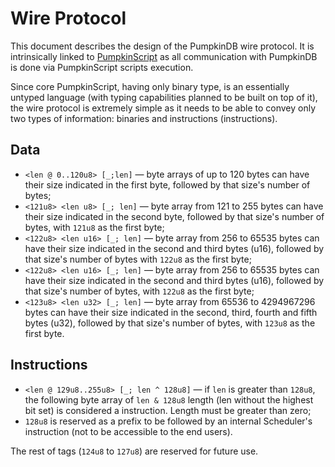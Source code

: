 # Wire Protocol

This document describes the design of the PumpkinDB wire protocol. It is intrinsically linked to [PumpkinScript](script/README.md) as all
communication with PumpkinDB is done via PumpkinScript scripts execution.

Since core PumpkinScript, having only binary type, is an essentially untyped language (with typing capabilities planned to be built on top of it), the wire protocol is extremely simple as it needs to be able to convey only two types of information: binaries and instructions (instructions).

## Data

* `<len @ 0..120u8> [_;len]` — byte arrays of up to 120 bytes can have their size indicated
in the first byte, followed by that size's number of bytes;
* `<121u8> <len u8> [_; len]` — byte array from 121 to 255 bytes can have their size indicated
in the second byte, followed by that size's number of bytes, with `121u8` as the first byte;
* `<122u8> <len u16> [_; len]` — byte array from 256 to 65535 bytes can have their size
indicated in the second and third bytes (u16), followed by that size's number of bytes
with `122u8` as the first byte;
* `<122u8> <len u16> [_; len]` — byte array from 256 to 65535 bytes can have their size
indicated in the second and third bytes (u16), followed by that size's number of bytes,
with `122u8` as the first byte;
* `<123u8> <len u32> [_; len]` — byte array from 65536 to 4294967296 bytes can have their
size indicated in the second, third, fourth and fifth bytes (u32), followed by that size's
number of bytes, with `123u8` as the first byte.

## Instructions

* `<len @ 129u8..255u8> [_; len ^ 128u8]` — if `len` is greater than `128u8`, the following
byte array of `len & 128u8` length (len without the highest bit set) is considered a instruction.
Length must be greater than zero;
* `128u8` is reserved as a prefix to be followed by an internal Scheduler's instruction (not to be
 accessible to the end users).

The rest of tags (`124u8` to `127u8`) are reserved for future use.
